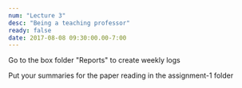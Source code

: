 ```yaml
---
num: "Lecture 3"
desc: "Being a teaching professor"
ready: false
date: 2017-08-08 09:30:00.00-7:00
---
```



Go to the box folder "Reports" to create weekly logs

Put your summaries for the paper reading in the assignment-1 folder
